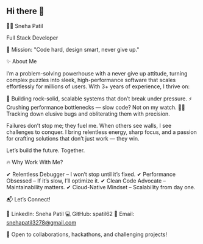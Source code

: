 ## Hi there 👋

👩‍💻 Sneha Patil

Full Stack Developer 

🚀 Mission: "Code hard, design smart, never give up."

✨ About Me

I’m a problem-solving powerhouse with a never give up attitude, turning complex puzzles into sleek, high-performance software that scales effortlessly for millions of users. With 3+ years of experience, I thrive on:

🚀 Building rock-solid, scalable systems that don’t break under pressure.
⚡ Crushing performance bottlenecks — slow code? Not on my watch.
🕵️‍♂️ Tracking down elusive bugs and obliterating them with precision.

Failures don’t stop me; they fuel me. When others see walls, I see challenges to conquer. I bring relentless energy, sharp focus, and a passion for crafting solutions that don’t just work — they win.

Let’s build the future. Together.


🔥 Why Work With Me?

✔ Relentless Debugger – I won’t stop until it’s fixed.
✔ Performance Obsessed – If it’s slow, I’ll optimize it.
✔ Clean Code Advocate – Maintainability matters.
✔ Cloud-Native Mindset – Scalability from day one.

📬 Let’s Connect!

💬 LinkedIn: Sneha Patil
💻 GitHub: spatil62
📧 Email: snehapatil3278@gmail.com

🚀 Open to collaborations, hackathons, and challenging projects!

<!--
**spatil62/spatil62** is a ✨ _special_ ✨ repository because its `README.md` (this file) appears on your GitHub profile.

Here are some ideas to get you started:

- 🔭 I’m currently working on ...
- 🌱 I’m currently learning ...
- 👯 I’m looking to collaborate on ...
- 🤔 I’m looking for help with ...
- 💬 Ask me about ...
- 📫 How to reach me: ...
- 😄 Pronouns: ...
- ⚡ Fun fact: ...
-->
